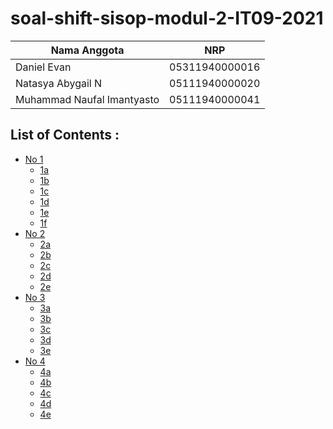 # soal-shift-sisop-modul-2-IT09-2021

Nama Anggota | NRP
------------------- | --------------		
Daniel Evan | 05311940000016
Natasya Abygail N | 05111940000020
Muhammad Naufal Imantyasto | 05111940000041

## List of Contents :
- [No 1](#Cara-Pengerjaan)
	- [1a](#1A)
	- [1b](#1B)
	- [1c](#1C)
	- [1d](#1D)
	- [1e](#1E)
	- [1f](#1F)
- [No 2](#Cara-Pengerjaan)
	- [2a](#2A)
	- [2b](#2B)
	- [2c](#2C)
	- [2d](#2D)
	- [2e](#2E)
- [No 3](#Cara-Pengerjaan)
	- [3a](#3A)
	- [3b](#3B)
	- [3c](#3C)
	- [3d](#3D)
	- [3e](#3E)
- [No 4](#Cara-Pengerjaan)
	- [4a](#4A)
	- [4b](#4B)
	- [4c](#4C)
	- [4d](#4D)
	- [4e](#4E)
